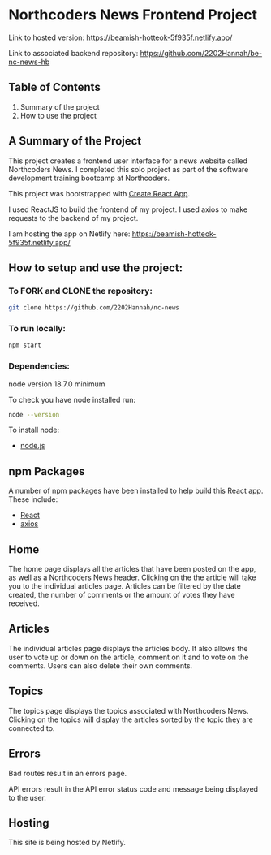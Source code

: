 # Northcoders News Frontend Project

Link to hosted version: https://beamish-hotteok-5f935f.netlify.app/

Link to associated backend repository: https://github.com/2202Hannah/be-nc-news-hb

## Table of Contents

1. Summary of the project
2. How to use the project

## A Summary of the Project

This project creates a frontend user interface for a news website called Northcoders News. I completed this solo project as part of the software development training bootcamp at Northcoders.

This project was bootstrapped with [Create React App](https://github.com/facebook/create-react-app).

I used ReactJS to build the frontend of my project. I used axios to make requests to the backend of my project.

I am hosting the app on Netlify here: https://beamish-hotteok-5f935f.netlify.app/

## How to setup and use the project:

### To FORK and CLONE the repository:

```bash dark
git clone https://github.com/2202Hannah/nc-news
```

### To run locally:

```bash dark
npm start
```

### Dependencies:

node version 18.7.0 minimum

To check you have node installed run:

```bash dark
node --version
```

To install node:

- [node.js](https://nodejs.org/en/download/package-manager/)

## npm Packages

A number of npm packages have been installed to help build this React app. These include:

- [React](https://reactjs.org)
- [axios](https://www.npmjs.com/package/axios)

## Home

The home page displays all the articles that have been posted on the app, as well as a Northcoders News header. Clicking on the the article will take you to the individual articles page. Articles can be filtered by the date created, the number of comments or the amount of votes they have received.

## Articles

The individual articles page displays the articles body. It also allows the user to vote up or down on the article, comment on it and to vote on the comments. Users can also delete their own comments.

## Topics

The topics page displays the topics associated with Northcoders News. Clicking on the topics will display the articles sorted by the topic they are connected to.

## Errors

Bad routes result in an errors page.

API errors result in the API error status code and message being displayed to the user.

## Hosting

This site is being hosted by Netlify.
